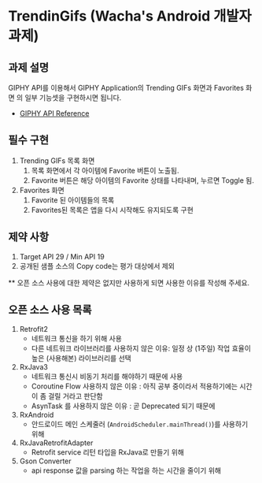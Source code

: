 # TrendinGifs (Wacha's Android 개발자 과제)

## 과제 설명
GIPHY API를 이용해서 GIPHY Application의 Trending GIFs 화면과 Favorites 화면
의 일부 기능셋을 구현하시면 됩니다.

* [GIPHY API Reference](https://developers.giphy.com/docs/api/)

## 필수 구현
1. Trending GIFs 목록 화면
    1. 목록 화면에서 각 아이템에 Favorite 버튼이 노출됨.
    2. Favorite 버튼은 해당 아이템의 Favorite 상태를 나타내며, 누르면 Toggle 됨.
2. Favorites 화면
    1. Favorite 된 아이템들의 목록
    2. Favorites된 목록은 앱을 다시 시작해도 유지되도록 구현

## 제약 사항
1. Target API 29 / Min API 19
2. 공개된 샘플 소스의 Copy code는 평가 대상에서 제외

** 오픈 소스 사용에 대한 제약은 없지만 사용하게 되면 사용한 이유를 작성해 주세요.

## 오픈 소스 사용 목록
1. Retrofit2
    - 네트워크 통신을 하기 위해 사용
    - 다른 네트워크 라이브러리를 사용하지 않은 이유: 일정 상 (1주일) 작업 효율이 높은 (사용해본) 라이브러리를 선택
2. RxJava3
    - 네트워크 통신시 비동기 처리를 해야하기 때문에 사용
    - Coroutine Flow 사용하지 않은 이유 : 아직 공부 중이라서 적용하기에는 시간이 좀 걸릴 거라고 판단함
    - AsynTask 를 사용하지 않은 이유 : 곧 Deprecated 되기 때문에
3. RxAndroid
    - 안드로이드 메인 스케줄러 (`AndroidScheduler.mainThread()`)를 사용하기 위해 
4. RxJavaRetrofitAdapter
    - Retrofit service 리턴 타입을 RxJava로 만들기 위해 
5. Gson Converter
    - api response 값을 parsing 하는 작업을 하는 시간을 줄이기 위해
